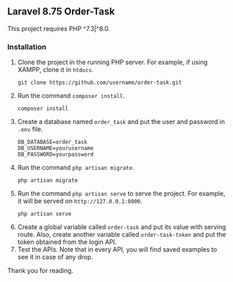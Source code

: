 ## Laravel 8.75 Order-Task

This project requires PHP ^7.3|^8.0.

### Installation

1. Clone the project in the running PHP server. For example, if using XAMPP, clone it in `htdocs`.
    ```
    git clone https://github.com/username/order-task.git
    ```
2. Run the command `composer install`.
    ```
    composer install
    ```
3. Create a database named `order_task` and put the user and password in `.env` file.
    ```
    DB_DATABASE=order_task
    DB_USERNAME=yourusername
    DB_PASSWORD=yourpassword
    ```
4. Run the command `php artisan migrate`.
    ```
    php artisan migrate
    ```
5. Run the command `php artisan serve` to serve the project. For example, it will be served on `http://127.0.0.1:8000`.
    ```
    php artisan serve
    ```
6. Create a global variable called `order-task` and put its value with serving route. Also, create another variable called `order-task-token` and put the token obtained from the login API.
7. Test the APIs. Note that in every API, you will find saved examples to see it in case of any drop.

Thank you for reading.
